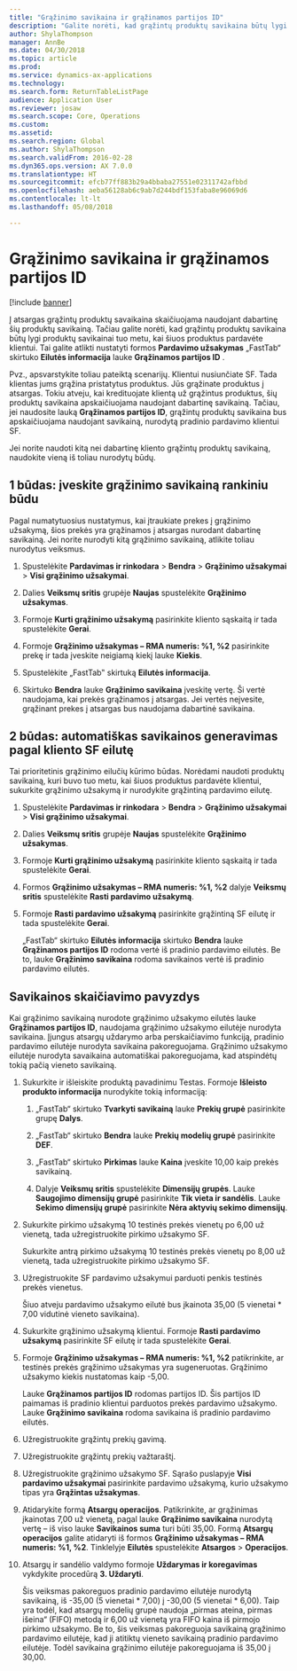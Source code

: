 ```yaml
---
title: "Grąžinimo savikaina ir grąžinamos partijos ID"
description: "Galite norėti, kad grąžintų produktų savikaina būtų lygi produktų savikainai tuo metu, kai šiuos produktus pardavėte klientui. Tai galite nustatyti naudodami **Grąžinamos partijos ID**."
author: ShylaThompson
manager: AnnBe
ms.date: 04/30/2018
ms.topic: article
ms.prod: 
ms.service: dynamics-ax-applications
ms.technology: 
ms.search.form: ReturnTableListPage
audience: Application User
ms.reviewer: josaw
ms.search.scope: Core, Operations
ms.custom: 
ms.assetid: 
ms.search.region: Global
ms.author: ShylaThompson
ms.search.validFrom: 2016-02-28
ms.dyn365.ops.version: AX 7.0.0
ms.translationtype: HT
ms.sourcegitcommit: efcb77ff883b29a4bbaba27551e02311742afbbd
ms.openlocfilehash: aeba56128ab6c9ab7d244bdf153faba8e96069d6
ms.contentlocale: lt-lt
ms.lasthandoff: 05/08/2018

---
```


# <a name="return-cost-price-and-return-lot-id"></a>Grąžinimo savikaina ir grąžinamos partijos ID        

[!include [banner](../includes/banner.md)]



Į atsargas grąžintų produktų savaikaina skaičiuojama naudojant dabartinę šių produktų savikainą. Tačiau galite norėti, kad grąžintų produktų savikaina būtų lygi produktų savikainai tuo metu, kai šiuos produktus pardavėte klientui. Tai galite atlikti nustatyti formos **Pardavimo užsakymas** „FastTab“ skirtuko **Eilutės informacija** lauke **Grąžinamos partijos ID** .

Pvz., apsvarstykite toliau pateiktą scenarijų. Klientui nusiunčiate SF. Tada klientas jums grąžina pristatytus produktus. Jūs grąžinate produktus į atsargas. Tokiu atveju, kai kredituojate klientą už grąžintus produktus, šių produktų savikaina apskaičiuojama naudojant dabartinę savikainą. Tačiau, jei naudosite lauką **Grąžinamos partijos ID**, grąžintų produktų savikaina bus apskaičiuojama naudojant savikainą, nurodytą pradinio pardavimo klientui SF.

Jei norite naudoti kitą nei dabartinę kliento grąžintų produktų savikainą, naudokite vieną iš toliau nurodytų būdų.

## <a name="method-1-manually-enter-the-return-cost-price"></a>1 būdas: įveskite grąžinimo savikainą rankiniu būdu

Pagal numatytuosius nustatymus, kai įtraukiate prekes į grąžinimo užsakymą, šios prekės yra grąžinamos į atsargas nurodant dabartinę savikainą. Jei norite nurodyti kitą grąžinimo savikainą, atlikite toliau nurodytus veiksmus.

1.  Spustelėkite **Pardavimas ir rinkodara** \> **Bendra** \> **Grąžinimo užsakymai** \> **Visi grąžinimo užsakymai**.

2.  Dalies **Veiksmų sritis** grupėje **Naujas** spustelėkite **Grąžinimo užsakymas**.

3.  Formoje **Kurti grąžinimo užsakymą** pasirinkite kliento sąskaitą ir tada spustelėkite **Gerai**.

4.  Formoje **Grąžinimo užsakymas – RMA numeris: %1, %2** pasirinkite prekę ir tada įveskite neigiamą kiekį lauke **Kiekis**.

5.  Spustelėkite „FastTab‟ skirtuką **Eilutės informacija**.

6.  Skirtuko **Bendra** lauke **Grąžinimo savikaina** įveskitę vertę. Ši vertė naudojama, kai prekės grąžinamos į atsargas. Jei vertės neįvesite, grąžinant prekes į atsargas bus naudojama dabartinė savikaina.

## <a name="method-2-automatically-generate-the-cost-price-based-on-the-customer-invoice-line"></a>2 būdas: automatiškas savikainos generavimas pagal kliento SF eilutę

Tai prioritetinis grąžinimo eilučių kūrimo būdas. Norėdami naudoti produktų savikainą, kuri buvo tuo metu, kai šiuos produktus pardavėte klientui, sukurkite grąžinimo užsakymą ir nurodykite grąžintiną pardavimo eilutę.

1.  Spustelėkite **Pardavimas ir rinkodara** \> **Bendra** \> **Grąžinimo užsakymai** \> **Visi grąžinimo užsakymai**.

2.  Dalies **Veiksmų sritis** grupėje **Naujas** spustelėkite **Grąžinimo užsakymas**.

3.  Formoje **Kurti grąžinimo užsakymą** pasirinkite kliento sąskaitą ir tada spustelėkite **Gerai**.

4.  Formos **Grąžinimo užsakymas – RMA numeris: %1, %2** dalyje **Veiksmų sritis** spustelėkite **Rasti pardavimo užsakymą**.

5.  Formoje **Rasti pardavimo užsakymą** pasirinkite grąžintiną SF eilutę ir tada spustelėkite **Gerai**.
    
    „FastTab“ skirtuko **Eilutės informacija** skirtuko **Bendra** lauke **Grąžinamos partijos ID** rodoma vertė iš pradinio pardavimo eilutės. Be to, lauke **Grąžinimo savikaina** rodoma savikainos vertė iš pradinio pardavimo eilutės.

## <a name="cost-calculation-example"></a>Savikainos skaičiavimo pavyzdys

Kai grąžinimo savikainą nurodote grąžinimo užsakymo eilutės lauke **Grąžinamos partijos ID**, naudojama grąžinimo užsakymo eilutėje nurodyta savikaina. Įjungus atsargų uždarymo arba perskaičiavimo funkciją, pradinio pardavimo eilutėje nurodyta savikaina pakoreguojama. Grąžinimo užsakymo eilutėje nurodyta savaikaina automatiškai pakoreguojama, kad atspindėtų tokią pačią vieneto savikainą.

1.  Sukurkite ir išleiskite produktą pavadinimu Testas. Formoje **Išleisto produkto informacija** nurodykite tokią informaciją:
    
    1.  „FastTab“ skirtuko **Tvarkyti savikainą** lauke **Prekių grupė** pasirinkite grupę **Dalys**.
    
    2.  „FastTab“ skirtuko **Bendra** lauke **Prekių modelių grupė** pasirinkite **DEF**.
    
    3.  „FastTab“ skirtuko **Pirkimas** lauke **Kaina** įveskite 10,00 kaip prekės savikainą.
    
    4.  Dalyje **Veiksmų sritis** spustelėkite **Dimensijų grupės**. Lauke **Saugojimo dimensijų grupė** pasirinkite **Tik vieta ir sandėlis**. Lauke **Sekimo dimensijų grupė** pasirinkite **Nėra aktyvių sekimo dimensijų**.

2.  Sukurkite pirkimo užsakymą 10 testinės prekės vienetų po 6,00 už vienetą, tada užregistruokite pirkimo užsakymo SF.
    
    Sukurkite antrą pirkimo užsakymą 10 testinės prekės vienetų po 8,00 už vienetą, tada užregistruokite pirkimo užsakymo SF.

3.  Užregistruokite SF pardavimo užsakymui parduoti penkis testinės prekės vienetus.
    
    Šiuo atveju pardavimo užsakymo eilutė bus įkainota 35,00 (5 vienetai \* 7,00 vidutinė vieneto savikaina).

4.  Sukurkite grąžinimo užsakymą klientui. Formoje **Rasti pardavimo užsakymą** pasirinkite SF eilutę ir tada spustelėkite **Gerai**.

5.  Formoje **Grąžinimo užsakymas – RMA numeris: %1, %2** patikrinkite, ar testinės prekės grąžinimo užsakymas yra sugeneruotas. Grąžinimo užsakymo kiekis nustatomas kaip -5,00.
    
    Lauke **Grąžinamos partijos ID** rodomas partijos ID. Šis partijos ID paimamas iš pradinio klientui parduotos prekės pardavimo užsakymo. Lauke **Grąžinimo savikaina** rodoma savikaina iš pradinio pardavimo eilutės.

6.  Užregistruokite grąžintų prekių gavimą.

7.  Užregistruokite grąžintų prekių važtaraštį.

8.  Užregistruokite grąžinimo užsakymo SF. Sąrašo puslapyje **Visi pardavimo užsakymai** pasirinkite pardavimo užsakymą, kurio užsakymo tipas yra **Grąžintas užsakymas**.

9.  Atidarykite formą **Atsargų operacijos**. Patikrinkite, ar grąžinimas įkainotas 7,00 už vienetą, pagal lauke **Grąžinimo savikaina** nurodytą vertę – iš viso lauke **Savikainos suma** turi būti 35,00. Formą **Atsargų operacijos** galite atidaryti iš formos **Grąžinimo užsakymas – RMA numeris: %1, %2**. Tinklelyje **Eilutės** spustelėkite **Atsargos** \> **Operacijos**.

10. Atsargų ir sandėlio valdymo formoje **Uždarymas ir koregavimas** vykdykite procedūrą **3. Uždaryti**.
    
    Šis veiksmas pakoreguos pradinio pardavimo eilutėje nurodytą savikainą, iš -35,00 (5 vienetai \* 7,00) į -30,00 (5 vienetai \* 6,00). Taip yra todėl, kad atsargų modelių grupė naudoja „pirmas ateina, pirmas išeina“ (FIFO) metodą ir 6,00 už vienetą yra FIFO kaina iš pirmojo pirkimo užsakymo. Be to, šis veiksmas pakoreguoja savikainą grąžinimo pardavimo eilutėje, kad ji atitiktų vieneto savikainą pradinio pardavimo eilutėje. Todėl savikaina grąžinimo eilutėje pakoreguojama iš 35,00 į 30,00.





